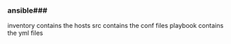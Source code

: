 ### ansible###
inventory contains the hosts
src contains the conf files
playbook contains the yml files
